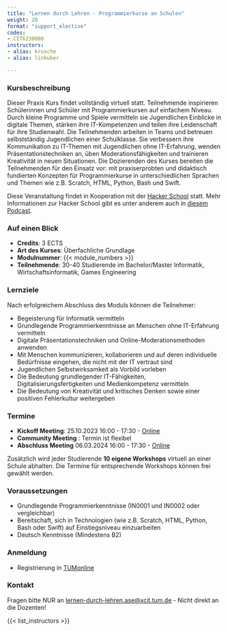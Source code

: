 ```yaml
---
title: "Lernen durch Lehren - Programmierkurse an Schulen"
weight: 20
format: "support_elective"
codes:
- CIT6230000
instructors:
- alias: krusche
- alias: linhuber

---
```


### Kursbeschreibung

Dieser Praxis Kurs findet vollständig virtuell statt. Teilnehmende inspirieren Schülerinnen und Schüler mit Programmierkursen auf einfachem Niveau.
Durch kleine Programme und Spiele vermitteln sie Jugendlichen Einblicke in digitale Themen, stärken ihre IT-Kompetenzen und teilen ihre Leidenschaft
für ihre Studienwahl. Die Teilnehmenden arbeiten in Teams und betreuen selbstständig Jugendlichen einer Schulklasse. Sie verbessern ihre Kommunikation
zu IT-Themen mit Jugendlichen ohne IT-Erfahrung, wenden Präsentationstechniken an, üben Moderationsfähigkeiten und trainieren Kreativität in neuen
Situationen. Die Dozierenden des Kurses bereiten die Teilnehmenden für den Einsatz vor: mit praxiserprobten und didaktisch fundierten Konzepten für
Programmierkurse in unterschiedlichen Sprachen und Themen wie z.B. Scratch, HTML, Python, Bash und Swift.

Diese Veranstaltung findet in Kooperation mit der [Hacker School](https://hacker-school.de) statt. Mehr Informationen zur Hacker School gibt es unter anderem auch in [diesem Podcast](https://forschergeist.de/podcast/fg097-hacker-school/).

### Auf einen Blick

- **Credits**: 3 ECTS
- **Art des Kurses**: Überfachliche Grundlage
- **Modulnummer**: {{< module_numbers >}}
- **Teilnehmende**: 30-40 Studierende im Bachelor/Master Informatik, Wirtschaftsinformatik, Games Engineering

### Lernziele

Nach erfolgreichem Abschluss des Moduls können die Teilnehmer:

- Begeisterung für Informatik vermitteln
- Grundlegende Programmierkenntnisse an Menschen ohne IT-Erfahrung vermitteln
- Digitale Präsentationstechniken und Online-Moderationsmethoden anwenden
- Mit Menschen kommunizieren, kollaborieren und auf deren individuelle Bedürfnisse eingehen, die nicht mit der IT vertraut sind
- Jugendlichen Selbstwirksamkeit als Vorbild vorleben
- Die Bedeutung grundlegender IT-Fähigkeiten, Digitalisierungsfertigkeiten und Medienkompetenz vermitteln
- Die Bedeutung von Kreativität und kritisches Denken sowie einer positiven Fehlerkultur weitergeben

### Termine

- **Kickoff Meeting**: 25.10.2023 16:00 - 17:30 - [Online](https://hacker-school-de.zoom.us/j/95019307390?pwd=WUc2VEJFanVVbXowc1hybjlGcEJDdz09)
- **Community Meeting** : Termin ist flexibel 
- **Abschluss Meeting** 06.03.2024 16:00 - 17:30 - [Online](https://hacker-school-de.zoom.us/j/95019307390?pwd=WUc2VEJFanVVbXowc1hybjlGcEJDdz09)

Zusätzlich wird jeder Studierende **10 eigene Workshops** virtuell an einer Schule abhalten. Die Termine für entsprechende Workshops können frei gewählt werden.

### Voraussetzungen

- Grundlegende Programmierkenntnisse (IN0001 und IN0002 oder vergleichbar)
- Bereitschaft, sich in Technologien (wie z.B. Scratch, HTML, Python, Bash oder Swift) auf Einstiegsniveau einzuarbeiten
- Deutsch Kenntnisse (Mindestens B2)

### Anmeldung

- Registrierung in [TUMonline](https://campus.tum.de/tumonline/ee/ui/ca2/app/desktop/#/slc.tm.cp/student/courses/950724673)

### Kontakt

Fragen bitte NUR an <lernen-durch-lehren.ase@xcit.tum.de> - Nicht direkt an die Dozenten!

{{< list_instructors >}}
